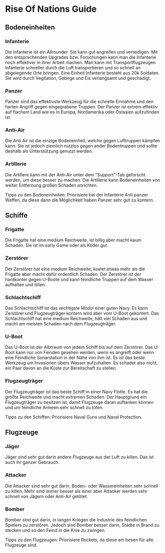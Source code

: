 # Rise Of Nations Guide



## Bodeneinheiten
### Infanterie
Die Infanterie ist ein Allrounder. Sie kann gut angreifen und verteidigen. Mit den entsprechenden Upgrades bzw. Forschungen kann man die Infanterie noch effektiver in ihrer Arbeit machen. Man kann mit Transportflugzeugen Infanterie schneller durch die Luft transportieren und so schnell an abgelegende Orte bringen. Eine Einheit Infanterie besteht aus 20k Soldaten.
Sie wird durch Vegitation, Gebirge und Eis verlangsamt und geschädigt.

### Panzer
Panzer sind das effektivste Werkzeug für die schnelle Einnahme und den harten Angriff gegen eingegrabene Truppen. Der Panzer ist extrem effektiv auf flachem Land wie es in Europa, Nordamerika oder Ostasien aufzufinden ist.

### Anti-Air
Die Anti Air ist die einzige Bodeneinheit, welche gegen Lufttruppen kämpfen kann. Sie ist jedoch ziemlich nutzlos gegen ander Bodentruppen und sollte deshalb als Unterstützung genutzt werden.

### Artillerie
Die Artillere kann mit der Anti-Air unter dem "Support"-Tab geforscht werden, um diese besser zu machen. Die Artillerie kann Bodeneinheiten von weiter Entfernung großen Schaden anrichten.

Tipps zu den Bodeneinheiten:
Priorisiere bei der Infanterie Anti panzer Waffen, da diese dann die Möglichkeit haben Panzer sehr gut zu kontern.


## Schiffe
### Frigatte
Die Frigatte hat eine medium Reichweite, ist billig aber macht kaum Schaden. Sie ist im early Game oder als Köder gut.

### Zerstörer
Der Zerstörer hat eine medium Reichweite, kostet etwas mehr als die Frigatte aber macht dafür ordentlich Schaden. Der Zerstörer ist der hardkonter gegen U-Boote und kann feindliche Truppen auf dem Wasser aufhalten und töten.

### Schlachtschiff
Das Schlachtschiff ist das wichtigste Modul einer guten Navy. Es kann Zerstörer und Flugzeugträger kontern wird aber vom U-Boot gekontert. Das Schlachtschiff hat eine medium Reichweite, hält viel Schaden aus und macht am meisten Schaden nach dem Flugzeugträger. 

### U-Boot
Das U-Boot ist der Albtraum von jedem Schiff bis auf dem Zerstörer. Das U-Boot kann nur von Feinden gesehen werden, wenn es angreift oder wenn eine Feindliche Sonarstation in der Nähe von ihm ist. Es ist das beste Werkzeug um Invasionen übers Wasser aufzuhalten. Es schadet also nicht, ein Paar davon an die Küste zur Bereitschaft zu stellen.

### Flugzeugträger
Der Flugzeugträger ist das beste Schiff in einer Navy Flotte. Es hat die größte Reichweite und macht extremen Schaden. Der Hauptgrund ein Flugzeugträger zu besitzen ist, damit Flugzeuge daran auftanken können und um feindliche Armeen sehr schnell zu töten.

Tipps zu den Schiffen:
Priorisiere Naval Guns und Naval Protection.


## Flugzeuge
### Jäger
Jäger sind sehr gut darin andere Flugzeuge aus der Luft zu killen. Das ist auch ihr ganzer Gebrauch.

### Attacker
Die Attacker sind sehr gut darin, Boden- oder Wassereinheiten sehr schnell zu killen. Mehr sind immer besser als einer aber Attacker werden sehr schnell von Jägern oder Anti-Air getötet. 

### Bomber
Bomber sind gut darin, in langen Kriegen die Industrie des feindlichen Spielers zu zerstören. Jedoch sind Bomber besser darin, Städte in Brand zu stecken und so den Feind in die Knie zu zwingen.

Tipps zu den Flugzeugen:
Priorisiere Rockets, da diese am besen für alle Flugzeuge sind.
